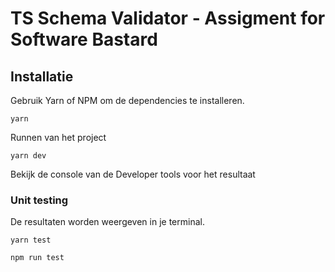 # TS Schema Validator - Assigment for Software Bastard

## Installatie

Gebruik Yarn of NPM om de dependencies te installeren.

```shell
yarn
```

Runnen van het project
```shell
yarn dev
```

Bekijk de console van de Developer tools voor het resultaat

### Unit testing

De resultaten worden weergeven in je terminal.

```shell
yarn test
```

```shell
npm run test
```

